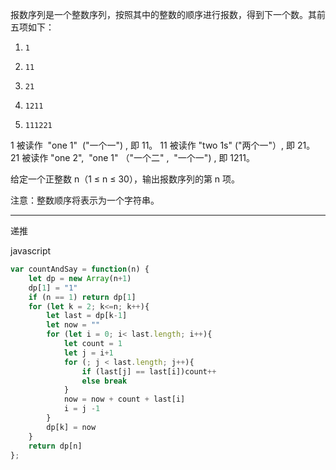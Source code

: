 
报数序列是一个整数序列，按照其中的整数的顺序进行报数，得到下一个数。其前五项如下：

1.     1
2.     11
3.     21
4.     1211
5.     111221
1 被读作  "one 1"  ("一个一") , 即 11。
11 被读作 "two 1s" ("两个一"）, 即 21。
21 被读作 "one 2",  "one 1" （"一个二" ,  "一个一") , 即 1211。

给定一个正整数 n（1 ≤ n ≤ 30），输出报数序列的第 n 项。

注意：整数顺序将表示为一个字符串。

---

递推

javascript

```javascript
var countAndSay = function(n) {
    let dp = new Array(n+1)
    dp[1] = "1"
    if (n == 1) return dp[1]
    for (let k = 2; k<=n; k++){
        let last = dp[k-1]
        let now = ""
        for (let i = 0; i< last.length; i++){
            let count = 1
            let j = i+1
            for (; j < last.length; j++){
                if (last[j] == last[i])count++
                else break
            }
            now = now + count + last[i]
            i = j -1
        }
        dp[k] = now
    }
    return dp[n]
};
```
